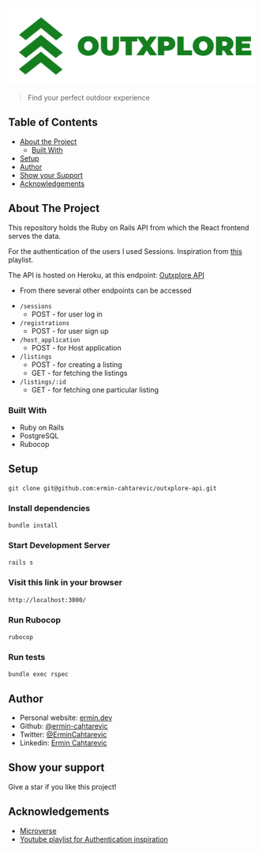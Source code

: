 <p align="center">
  <img src="./public/outxplore-logo.png">
</p>

> Find your perfect outdoor experience

## Table of Contents

* [About the Project](#about-the-project)
  * [Built With](#built-with)
* [Setup](#setup)
* [Author](#author)
* [Show your Support](#show-your-support)
* [Acknowledgements](#acknowledgements)

<!-- ABOUT THE PROJECT -->
## About The Project


This repository holds the Ruby on Rails API from which the React frontend serves the data.

For the authentication of the users I used Sessions.
Inspiration from [this](https://www.youtube.com/playlist?list=PLgYiyoyNPrv_yNp5Pzsx0A3gQ8-tfg66j) playlist.

The API is hosted on Heroku, at this endpoint: [Outxplore API](https://nameless-waters-17056.herokuapp.com/)

  * From there several other endpoints can be accessed
  - `/sessions`
    - POST - for user log in
  - `/registrations`
    - POST - for user sign up
  - `/host_application`
    - POST - for Host application
  - `/listings`
    - POST - for creating a listing
    - GET - for fetching the listings
  - `/listings/:id` 
    - GET - for fetching one particular listing


### Built With

*   Ruby on Rails
*   PostgreSQL
*   Rubocop

## Setup

```
git clone git@github.com:ermin-cahtarevic/outxplore-api.git
```
### Install dependencies

```
bundle install
```

### Start Development Server

```
rails s
```
### Visit this link in your browser
```
http://localhost:3000/
```

### Run Rubocop

```
rubocop
```

### Run tests

```
bundle exec rspec
```

<!-- CONTACT -->
## Author

- Personal website: [ermin.dev](https://ermin.dev)
- Github: [@ermin-cahtarevic](https://github.com/ermin-cahtarevic)
- Twitter: [@ErminCahtarevic](https://twitter.com/ErminCahtarevic)
- Linkedin: [Ermin Cahtarevic](https://www.linkedin.com/in/ermincahtarevic/)

<!-- ABOUT THE PROJECT-->
## Show your support

Give a star if you like this project!

<!-- ACKNOWLEDGEMENTS -->
## Acknowledgements

* [Microverse](https://www.microverse.org/)
* [Youtube playlist for Authentication inspiration](https://www.youtube.com/playlist?list=PLgYiyoyNPrv_yNp5Pzsx0A3gQ8-tfg66j)